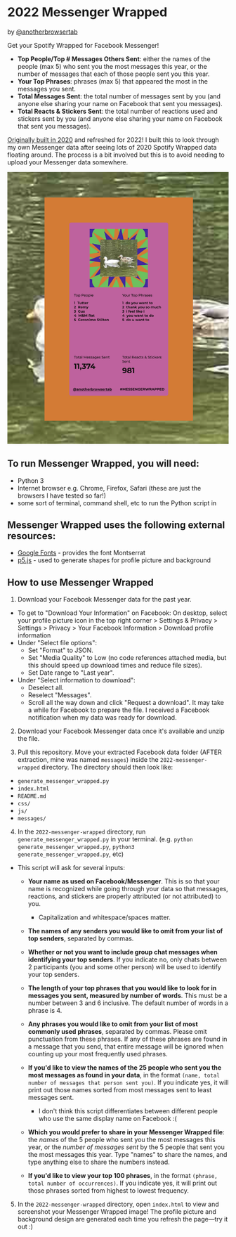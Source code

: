 # 2022 Messenger Wrapped
by [@anotherbrowsertab](https://www.instagram.com/anotherbrowsertab/)

Get your Spotify Wrapped for Facebook Messenger!
- **Top People/Top # Messages Others Sent**: either the names of the people (max 5) who sent you the most messages this year, or the number of messages that each of those people sent you this year.
- **Your Top Phrases**: phrases (max 5) that appeared the most in the messages you sent.
- **Total Messages Sent**: the total number of messages sent by you (and anyone else sharing your name on Facebook that sent you messages).
- **Total Reacts & Stickers Sent**: the total number of reactions used and stickers sent by you (and anyone else sharing your name on Facebook that sent you messages).

[Originally built in 2020](https://github.com/tiffanyq/2020-messenger-wrapped) and refreshed for 2022! I built this to look through my own Messenger data after seeing lots of 2020 Spotify Wrapped data floating around. The process is a bit involved but this is to avoid needing to upload your Messenger data somewhere.

![Example output from Messenger Wrapped](./example_output.png)

## To run Messenger Wrapped, you will need:
- Python 3
- Internet browser e.g. Chrome, Firefox, Safari (these are just the browsers I have tested so far!)
- some sort of terminal, command shell, etc to run the Python script in

## Messenger Wrapped uses the following external resources:
- [Google Fonts](https://fonts.google.com/) - provides the font Montserrat
- [p5.js](https://p5js.org/) - used to generate shapes for profile picture and background

## How to use Messenger Wrapped
1. Download your Facebook Messenger data for the past year.
- To get to "Download Your Information" on Facebook: On desktop, select your profile picture icon in the top right corner > Settings & Privacy > Settings > Privacy > Your Facebook Information > Download profile information
- Under "Select file options":
  - Set "Format" to JSON.
  - Set "Media Quality" to Low (no code references attached media, but this should speed up download times and reduce file sizes).
  - Set Date range to "Last year".
- Under "Select information to download":
  - Deselect all.
  - Reselect "Messages".
  - Scroll all the way down and click "Request a download". It may take a while for Facebook to prepare the file. I received a Facebook notification when my data was ready for download.

2. Download your Facebook Messenger data once it's available and unzip the file.

3. Pull this repository. Move your extracted Facebook data folder (AFTER extraction, mine was named `messages`) inside the `2022-messenger-wrapped` directory. The directory should then look like:
- `generate_messenger_wrapped.py`
- `index.html`
- `README.md`
- `css/`
- `js/`
- `messages/`

4. In the `2022-messenger-wrapped` directory, run `generate_messenger_wrapped.py` in your terminal. (e.g. `python generate_messenger_wrapped.py`, `python3 generate_messenger_wrapped.py`, etc)
- This script will ask for several inputs:
  - **Your name as used on Facebook/Messenger**. This is so that your name is recognized while going through your data so that messages, reactions, and stickers are properly attributed (or not attributed) to you.
    - Capitalization and whitespace/spaces matter.

  - **The names of any senders you would like to omit from your list of top senders**, separated by commas.
  
  - **Whether or not you want to include group chat messages when identifying your top senders**. If you indicate no, only chats between 2 participants (you and some other person) will be used to identify your top senders.
  
  - **The length of your top phrases that you would like to look for in messages you sent, measured by number of words**. This must be a number between 3 and 6 inclusive. The default number of words in a phrase is 4.
  
  - **Any phrases you would like to omit from your list of most commonly used phrases**, separated by commas. Please omit punctuation from these phrases. If any of these phrases are found in a message that you send, that entire message will be ignored when counting up your most frequently used phrases.
  
  - **If you'd like to view the names of the 25 people who sent you the most messages as found in your data**, in the format `(name, total number of messages that person sent you)`. If you indicate yes, it will print out those names sorted from most messages sent to least messages sent.
    - I don't think this script differentiates between different people who use the same display name on Facebook :(

  - **Which you would prefer to share in your Messenger Wrapped file**: the *names* of the 5 people who sent you the most messages this year, or the *number of messages sent* by the 5 people that sent you the most messages this year. Type "names" to share the names, and type anything else to share the numbers instead.
 
  - **If you'd like to view your top 100 phrases**, in the format `(phrase, total number of occurrences)`. If you indicate yes, it will print out those phrases sorted from highest to lowest frequency.

5. In the `2022-messenger-wrapped` directory, open `index.html` to view and screenshot your Messenger Wrapped image! The profile picture and background design are generated each time you refresh the page—try it out :)
